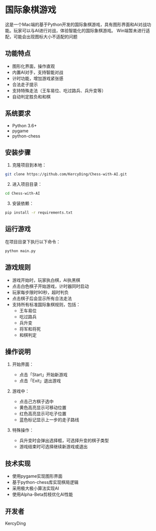 # 国际象棋游戏

这是一个Mac端的基于Python开发的国际象棋游戏，具有图形界面和AI对战功能。玩家可以与AI进行对战，体验智能化的国际象棋游戏。
Win端暂未进行适配，可能会出现图标大小不适配的问题

## 功能特点

- 图形化界面，操作直观
- 内置AI对手，支持智能对战
- 计时功能，增加游戏紧张感
- 合法走子提示
- 支持特殊走法（王车易位、吃过路兵、兵升变等）
- 自动判定胜负和和棋

## 系统要求

- Python 3.6+
- pygame
- python-chess

## 安装步骤

1. 克隆项目到本地：
```bash {executable}
git clone https://github.com/KercyDing/Chess-with-AI.git
```

2. 进入项目目录：
```bash {executable}
cd Chess-with-AI
```

3. 安装依赖：
```bash {executable}
pip install -r requirements.txt
```

## 运行游戏

在项目目录下执行以下命令：
```bash {executable}
python main.py
```

## 游戏规则

- 游戏开始时，玩家执白棋，AI执黑棋
- 点击白色棋子开始游戏，计时器同时启动
- 玩家每步限时90秒，超时判负
- 点击棋子后会显示所有合法走法
- 支持所有标准国际象棋规则，包括：
  - 王车易位
  - 吃过路兵
  - 兵升变
  - 将军和将死
  - 和棋判定

## 操作说明

1. 开始界面：
   - 点击「Start」开始新游戏
   - 点击「Exit」退出游戏

2. 游戏中：
   - 点击己方棋子选中
   - 黄色高亮显示可移动位置
   - 红色高亮显示可吃子位置
   - 蓝色标记显示上一步的走子路线

3. 特殊操作：
   - 兵升变时会弹出选择框，可选择升变的棋子类型
   - 游戏结束时可选择继续新游戏或退出


## 技术实现

- 使用pygame实现图形界面
- 基于python-chess库实现棋局逻辑
- 采用极大极小算法实现AI
- 使用Alpha-Beta剪枝优化AI性能

## 开发者

KercyDing